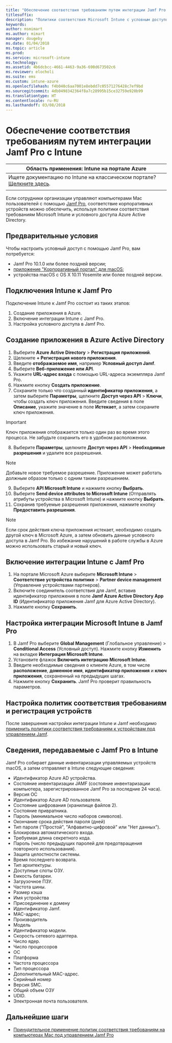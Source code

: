 ```yaml
---
title: "Обеспечение соответствия требованиям путем интеграции Jamf Pro c Microsoft Intune"
titlesuffix: 
description: "Политики соответствия Microsoft Intune с условным доступом Azure Active Directory можно использовать для защиты управляемых устройств Jamf."
keywords: 
author: msmimart
ms.author: mimart
manager: dougeby
ms.date: 01/04/2018
ms.topic: article
ms.prod: 
ms.service: microsoft-intune
ms.technology: 
ms.assetid: 4b6dcbcc-4661-4463-9a36-698d673502c6
ms.reviewer: elocholi
ms.suite: ems
ms.custom: intune-azure
ms.openlocfilehash: f4b040c6aa7001e8ebdd7c05571276428c7ef9bd
ms.sourcegitcommit: 4db0498342364f8a7c28995b15ce32759e920b99
ms.translationtype: HT
ms.contentlocale: ru-RU
ms.lasthandoff: 03/08/2018
---
```

# <a name="integrate-jamf-pro-with-intune-for-compliance"></a>Обеспечение соответствия требованиям путем интеграции Jamf Pro c Intune

|Область применения: Intune на портале Azure |
|--|
|Ищете документацию по Intune на классическом портале? [Щелкните здесь](/intune/introduction-intune?toc=/intune-classic/toc.json).|
| |

Если сотрудники организации управляют компьютерами Mac пользователей с помощью [Jamf Pro](https://www.jamf.com), соответствие корпоративных устройств можно обеспечить, используя политики соответствия требованиям Microsoft Intune и условного доступа Azure Active Directory.

## <a name="prerequisites"></a>Предварительные условия

Чтобы настроить условный доступ с помощью Jamf Pro, вам потребуется:

- Jamf Pro 10.1.0 или более поздней версии;
- [приложение "Корпоративный портал" для macOS](https://aka.ms/macoscompanyportal);
- устройства macOS с OS X 10.11 Yosemite или более поздней версии.

## <a name="connecting-intune-to-jamf-pro"></a>Подключения Intune к Jamf Pro

Подключение Intune к Jamf Pro состоит из таких этапов:

1. Создание приложения в Azure.
2. Включение интеграции Intune с Jamf Pro.
3. Настройка условного доступа в Jamf Pro.

## <a name="create-a-new-application-in-azure-active-directory"></a>Создание приложения в Azure Active Directory

1. Выберите **Azure Active Directory** > **Регистрация приложений**.
2. Щелкните **+ Регистрация нового приложения**.
3. Введите **отображаемое имя**, например **Условный доступ Jamf**.
4. Выберите **Веб-приложение или API**.
5. Укажите **URL-адрес входа** с помощью URL-адреса экземпляра Jamf Pro.
6. Нажмите кнопку **Создать приложение**.
7. Сохраните только что созданный **идентификатор приложения**, а затем выберите **Параметры**, щелкните **Доступ через API** > **Ключи**, чтобы создать ключ приложения. Введите сведения в поле **Описание**, укажите значение в поле **Истекает**, а затем сохраните ключ приложения.

  > [!IMPORTANT]
  > Ключ приложения отображается только один раз во время этого процесса. Не забудьте сохранить его в удобном расположении.

8. Выберите **Параметры**, щелкните **Доступ через API** > **Необходимые разрешения** и удалите все разрешения.

  > [!NOTE]
  > Добавьте новое требуемое разрешение. Приложение может работать должным образом только с одним таким разрешением.

9.  Выберите **API Microsoft Intune** и нажмите кнопку **Выбрать**.
10. Выберите **Send device attributes to Microsoft Intune** (Отправлять атрибуты устройства в Microsoft Intune) и нажмите кнопку **Выбрать**.
11. Сохранив требуемые разрешения приложения, нажмите кнопку **Предоставить разрешения**.

  > [!NOTE]
  > Если срок действия ключа приложения истекает, необходимо создать другой ключ в Microsoft Azure, а затем обновить данные условного доступа в Jamf Pro. Во избежание нарушений в работе службы в Azure можно использовать старый и новый ключ.

## <a name="enable-intune-to-integrate-with-jamf-pro"></a>Включение интеграции Intune с Jamf Pro

1. На портале Microsoft Azure выберите **Microsoft Intune** > **Соответствие устройства политике** > **Partner device management** (Управление устройствами партнеров).
2. Включите соединитель соответствия для Jamf, вставив идентификатор приложения в поле **Jamf Azure Active Directory App ID** (Идентификатор приложения Jamf для Azure Active Directory).
3. Нажмите кнопку **Сохранить**.

## <a name="configure-microsoft-intune-integration-in-jamf-pro"></a>Настройка интеграции Microsoft Intune в Jamf Pro

1. В Jamf Pro выберите **Global Management** (Глобальное управление)  > **Conditional Access** (Условный доступ). Нажмите кнопку **Изменить** на вкладке **Интеграция Microsoft Intune**.
2. Установите флажок **Включить интеграцию Microsoft Intune**.
3. Введите необходимые сведения о клиенте Azure, в том числе **расположение**, **доменное имя**, **идентификатор приложения** и **ключ приложения**, сохраненный на предыдущих шагах.
4. Нажмите кнопку **Сохранить**. Jamf Pro проверит правильность параметров.

## <a name="set-up-compliance-policies-and-register-devices"></a>Настройка политик соответствия требованиям и регистрация устройств

После завершения настройки интеграции Intune и Jamf необходимо [применить политики соответствия требованиям к устройствам под управлением Jamf](conditional-access-assign-jamf.md).

## <a name="information-shared-from-jamf-pro-to-intune"></a>Сведения, передаваемые с Jamf Pro в Intune

Jamf Pro собирает данные инвентаризации управляемых устройств macOS, а затем отправляет в Intune следующие сведения:

* Идентификатор Azure AD устройства.
* Состояние инвентаризации JAMF (состояние инвентаризации компьютера, зарегистрированное Jamf Pro за последние 24 часа).
* Версия ОС
* Идентификатор Azure AD пользователя.
* Состояние шифрования (хранилище файлов 2).
* Состояние привратника.
* Пароль (минимальное число наборов символов).
* Окончание срока действия пароля (дней)
* Тип пароля ("Простой", "Алфавитно-цифровой" или "Нет данных").
* Блокировка автоматического входа.
* Требуемая длина секретного кода.
* Пароль (число предыдущих паролей для предотвращения повторного использования).
* Защита целостности системы.
* Время последнего возврата.
* Тип архитектуры.
* Доступные слоты ОЗУ.
* Емкость батареи.
* Загрузочное ПЗУ.
* Частота шины.
* Размер кэша
* Имя устройства
* Присоединение к домену
* Идентификатор Jamf.
* MAC-адрес;
* Производитель
* Модель
* Идентификатор модели.
* Скорость сетевого адаптера.
* Число ядер.
* Число процессоров
* ОС
* Платформа
* Частота процессора
* Тип процессора
* Дополнительный MAC-адрес.
* Серийный номер
* Версия SMC.
* Общий объем ОЗУ
* UDID.
* Электронная почта пользователя.

## <a name="next-steps"></a>Дальнейшие шаги

- [Принудительное применение политик соответствия требованиям на компьютерах Mac под управлением Jamf Pro](conditional-access-assign-jamf.md)
